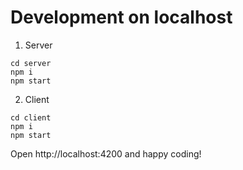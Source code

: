 # Development on localhost

1. Server

```
cd server
npm i
npm start
```

2. Client

```
cd client
npm i
npm start
```

Open http://localhost:4200 and happy coding!
